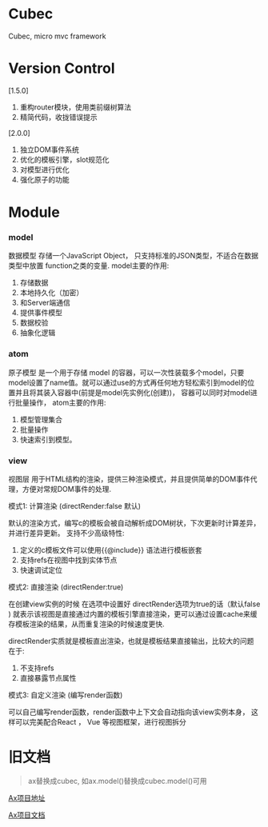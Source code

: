 # Cubec

Cubec, micro mvc framework

# Version Control

[1.5.0]

1. 重构router模块，使用类前缀树算法
2. 精简代码，收拢错误提示

[2.0.0]

1. 独立DOM事件系统
2. 优化的模板引擎，slot规范化
3. 对模型进行优化
4. 强化原子的功能

# Module

### model

数据模型 存储一个JavaScript Object， 只支持标准的JSON类型，不适合在数据类型中放置 function之类的变量. model主要的作用:

1. 存储数据
2. 本地持久化（加密）
3. 和Server端通信
4. 提供事件模型
5. 数据校验
6. 抽象化逻辑


### atom

原子模型 是一个用于存储 model 的容器，可以一次性装载多个model，只要model设置了name值。就可以通过use的方式再任何地方轻松索引到model的位置并且将其装入容器中(前提是model先实例化(创建))， 容器可以同时对model进行批量操作， atom主要的作用:

1. 模型管理集合
2. 批量操作
3. 快速索引到模型。


### view

视图层 用于HTML结构的渲染，提供三种渲染模式，并且提供简单的DOM事件代理，方便对常规DOM事件的处理.

模式1: 计算渲染 (directRender:false 默认)

默认的渲染方式，编写c的模板会被自动解析成DOM树状，下次更新时计算差异， 并进行差异更新。
支持不少高级特性:

  1. 定义的c模板文件可以使用{{@include}} 语法进行模板嵌套
  2. 支持refs在视图中找到实体节点
  3. 快速调试定位


模式2: 直接渲染 (directRender:true)

在创建view实例的时候 在选项中设置好 directRender选项为true的话（默认false ) 就表示该视图是直接通过内置的模板引擎直接渲染，更可以通过设置cache来缓存模板渲染的结果，从而重复渲染的时候速度更快.

directRender实质就是模板直出渲染，也就是模板结果直接输出，比较大的问题在于:

  1. 不支持refs
  2. 直接暴露节点属性

模式3: 自定义渲染 (编写render函数)

可以自己编写render函数，render函数中上下文会自动指向该view实例本身， 这样可以完美配合React ， Vue 等视图框架，进行视图拆分


# 旧文档

> ax替换成cubec, 如ax.model()替换成cubec.model()可用

[Ax项目地址](https://github.com/DemonCloud/Ax)

[Ax项目文档](https://yj1028.me/Ax/v3/)
